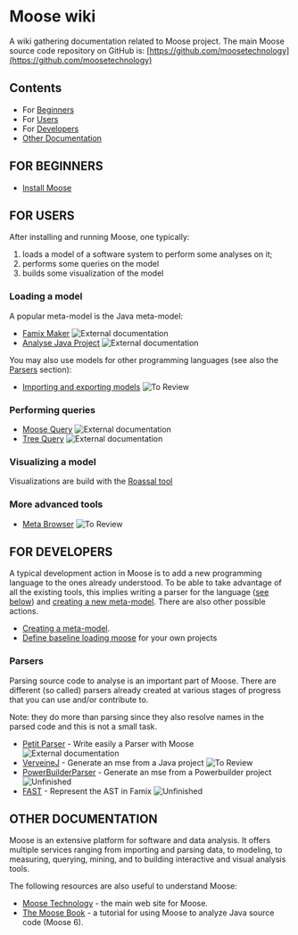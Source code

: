 # Moose wiki  <!-- omit in toc -->

A wiki gathering documentation related to Moose project.
The main Moose source code repository on GitHub is: [https://github.com/moosetechnology](https://github.com/moosetechnology)

## Contents  <!-- omit in toc -->

- For [Beginners](#Beginners)
- For [Users](#Users)
- For [Developers](#Developers)
- [Other Documentation](#Other-documentation)

## FOR BEGINNERS

- [Install Moose](Beginners/InstallMoose.md)

## FOR USERS

After installing and running Moose, one typically:
1. loads a model of a software system to perform some analyses on it;
1. performs some queries on the model
1. builds some visualization of the model

### Loading a model

A popular meta-model is the Java meta-model:
- [Famix Maker](https://github.com/moosetechnology/Moose-Easy) ![External documentation](https://img.shields.io/badge/-External%20Documentation-blue)
- [Analyse Java Project](https://fuhrmanator.github.io/2019/07/29/AnalyzingJavaWithMoose.html) ![External documentation](https://img.shields.io/badge/-External%20Documentation-blue)

You may also use models for other programming languages (see also the [Parsers](#Parsers) section):
- [Importing and exporting models](Users/ImportingAndExportingModels.md) ![To Review](https://img.shields.io/badge/Progress-ToReview-purple.svg?style=flat)

### Performing queries

- [Moose Query](https://moosequery.ferlicot.fr/) ![External documentation](https://img.shields.io/badge/-External%20Documentation-blue)
- [Tree Query](https://github.com/juliendelplanque/TreeQuery) ![External documentation](https://img.shields.io/badge/-External%20Documentation-blue)

### Visualizing a model

Visualizations are build with the [Roassal tool](https://github.com/ObjectProfile/Roassal3.git)

### More advanced tools

- [Meta Browser](Users/metaBrowser.md) ![To Review](https://img.shields.io/badge/Progress-ToReview-purple.svg?style=flat)


## FOR DEVELOPERS

A typical development action in Moose is to add a new programming language to the ones already understood.
To be able to take advantage of all the existing tools, this implies writing a parser for the language ([see below](#Parsers)) and [creating a new meta-model](Developers/CreateNewMetamodel.md).
There are also other possible actions.

- [Creating a meta-model](Developers/CreateNewMetamodel.md).
- [Define baseline loading moose](Developers/DefineBaselineLoadingMoose.md) for your own projects

### Parsers

Parsing source code to analyse is an important part of Moose.
There are different (so called) parsers already created at various stages of progress that you can use and/or contribute to.

Note: they do more than parsing since they also resolve names in the parsed code and this is not a small task.

- [Petit Parser](https://github.com/moosetechnology/PetitParser) - Write easily a Parser with Moose ![External documentation](https://img.shields.io/badge/-External%20Documentation-blue)
- [VerveineJ](Developers/Parsers/VerveineJ.md) - Generate an mse from a Java project ![To Review](https://img.shields.io/badge/Progress-ToReview-purple.svg?style=flat)
- [PowerBuilderParser](Developers/Parsers/PowerBuilderParser.md) - Generate an mse from a Powerbuilder project ![Unfinished](https://img.shields.io/badge/Progress-Unfinished-yellow.svg?style=flat)
- [FAST](Developers/Parsers/FAST.md) - Represent the AST in Famix ![Unfinished](https://img.shields.io/badge/Progress-Unfinished-yellow.svg?style=flat)


## OTHER DOCUMENTATION

Moose is an extensive platform for software and data analysis.
It offers multiple services ranging from importing and parsing data, to modeling, to measuring, querying, mining, and to building interactive and visual analysis tools. 

The following resources are also useful to understand Moose:

- [Moose Technology](http://moosetechnology.org/) - the main web site for Moose.
- [The Moose Book](http://themoosebook.org/) - a tutorial for using Moose to analyze Java source code (Moose 6).
